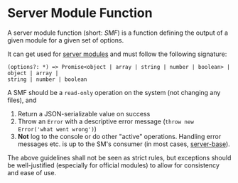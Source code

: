# Server Module Function
A server module function (short: *SMF*) is a function defining the output of a
given module for a given set of options.

It can get used for [server modules](server-module.md) and must follow the
following signature:

```
(options?: *) => Promise<object | array | string | number | boolean> | object | array |
string | number | boolean
```

A SMF should be a `read-only` operation on the system (not changing any files), and

1. Return a JSON-serializable value on success
2. Throw an `Error` with a descriptive error message (`throw new Error('what went wrong')`)
3. **Not** log to the console or do other "active" operations. Handling error messages etc. is up to the SM's consumer (in most cases, [server-base](https://github.com/server-state/server-base)).

The above guidelines shall not be seen as strict rules, but exceptions should be well-justified (especially for official modules) to allow for consistency and ease of use.
